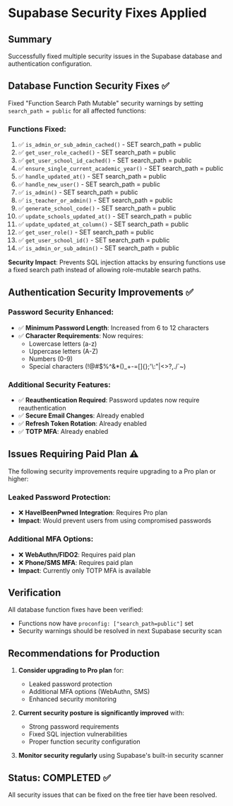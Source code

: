# Supabase Security Fixes Applied

## Summary
Successfully fixed multiple security issues in the Supabase database and authentication configuration.

## Database Function Security Fixes ✅

Fixed "Function Search Path Mutable" security warnings by setting `search_path = public` for all affected functions:

### Functions Fixed:
1. ✅ `is_admin_or_sub_admin_cached()` - SET search_path = public
2. ✅ `get_user_role_cached()` - SET search_path = public  
3. ✅ `get_user_school_id_cached()` - SET search_path = public
4. ✅ `ensure_single_current_academic_year()` - SET search_path = public
5. ✅ `handle_updated_at()` - SET search_path = public
6. ✅ `handle_new_user()` - SET search_path = public
7. ✅ `is_admin()` - SET search_path = public
8. ✅ `is_teacher_or_admin()` - SET search_path = public
9. ✅ `generate_school_code()` - SET search_path = public
10. ✅ `update_schools_updated_at()` - SET search_path = public
11. ✅ `update_updated_at_column()` - SET search_path = public
12. ✅ `get_user_role()` - SET search_path = public
13. ✅ `get_user_school_id()` - SET search_path = public
14. ✅ `is_admin_or_sub_admin()` - SET search_path = public

**Security Impact**: Prevents SQL injection attacks by ensuring functions use a fixed search path instead of allowing role-mutable search paths.

## Authentication Security Improvements ✅

### Password Security Enhanced:
- ✅ **Minimum Password Length**: Increased from 6 to 12 characters
- ✅ **Character Requirements**: Now requires:
  - Lowercase letters (a-z)
  - Uppercase letters (A-Z) 
  - Numbers (0-9)
  - Special characters (!@#$%^&*()_+-=[]{};'\\:"|<>?,./`~)

### Additional Security Features:
- ✅ **Reauthentication Required**: Password updates now require reauthentication
- ✅ **Secure Email Changes**: Already enabled
- ✅ **Refresh Token Rotation**: Already enabled
- ✅ **TOTP MFA**: Already enabled

## Issues Requiring Paid Plan ⚠️

The following security improvements require upgrading to a Pro plan or higher:

### Leaked Password Protection:
- ❌ **HaveIBeenPwned Integration**: Requires Pro plan
- **Impact**: Would prevent users from using compromised passwords

### Additional MFA Options:
- ❌ **WebAuthn/FIDO2**: Requires paid plan
- ❌ **Phone/SMS MFA**: Requires paid plan
- **Impact**: Currently only TOTP MFA is available

## Verification

All database function fixes have been verified:
- Functions now have `proconfig: ["search_path=public"]` set
- Security warnings should be resolved in next Supabase security scan

## Recommendations for Production

1. **Consider upgrading to Pro plan** for:
   - Leaked password protection
   - Additional MFA options (WebAuthn, SMS)
   - Enhanced security monitoring

2. **Current security posture is significantly improved** with:
   - Strong password requirements
   - Fixed SQL injection vulnerabilities
   - Proper function security configuration

3. **Monitor security regularly** using Supabase's built-in security scanner

## Status: COMPLETED ✅

All security issues that can be fixed on the free tier have been resolved.

